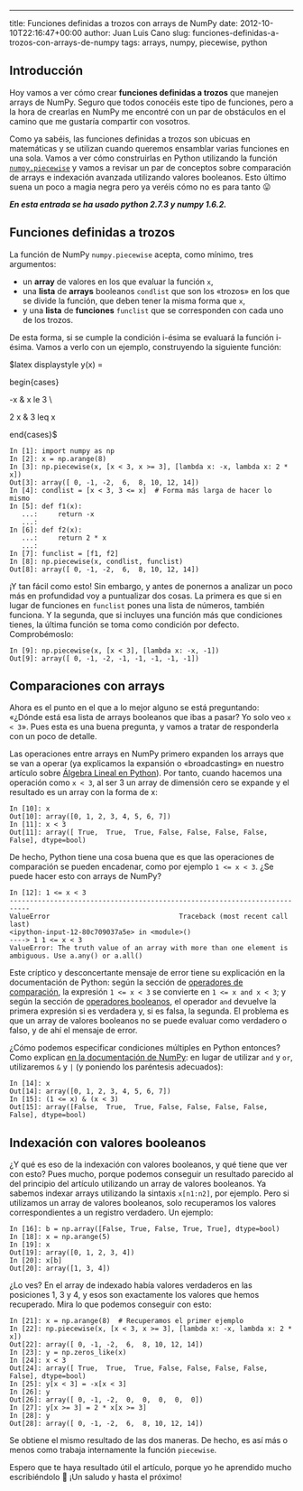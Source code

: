 ---
title: Funciones definidas a trozos con arrays de NumPy
date: 2012-10-10T22:16:47+00:00
author: Juan Luis Cano
slug: funciones-definidas-a-trozos-con-arrays-de-numpy
tags: arrays, numpy, piecewise, python

## Introducción

Hoy vamos a ver cómo crear **funciones definidas a trozos** que manejen arrays de NumPy. Seguro que todos conocéis este tipo de funciones, pero a la hora de crearlas en NumPy me encontré con un par de obstáculos en el camino que me gustaría compartir con vosotros.

Como ya sabéis, las funciones definidas a trozos son ubicuas en matemáticas y se utilizan cuando queremos ensamblar varias funciones en una sola. Vamos a ver cómo construirlas en Python utilizando la función [`numpy.piecewise`](http://docs.scipy.org/doc/numpy/reference/generated/numpy.piecewise.html) y vamos a revisar un par de conceptos sobre comparación de arrays e indexación avanzada utilizando valores booleanos. Esto último suena un poco a magia negra pero ya veréis cómo no es para tanto 😛

_**En esta entrada se ha usado python 2.7.3 y numpy 1.6.2.**_

## Funciones definidas a trozos

La función de NumPy `numpy.piecewise` acepta, como mínimo, tres argumentos:

  * un **array** de valores en los que evaluar la función `x`,
  * una **lista** de **arrays** booleanos `condlist` que son los «trozos» en los que se divide la función, que deben tener la misma forma que `x`,
  * y una **lista** de **funciones** `funclist` que se corresponden con cada uno de los trozos.

<!--more-->

De esta forma, si se cumple la condición i-ésima se evaluará la función i-ésima. Vamos a verlo con un ejemplo, construyendo la siguiente función:

$latex displaystyle y(x) =
  
begin{cases}
  
-x & x le 3 \
  
2 x & 3 leq x
  
end{cases}$

<pre><code class="language-python">In [1]: import numpy as np
In [2]: x = np.arange(8)
In [3]: np.piecewise(x, [x &lt; 3, x &gt;= 3], [lambda x: -x, lambda x: 2 * x])
Out[3]: array([ 0, -1, -2,  6,  8, 10, 12, 14])
In [4]: condlist = [x &lt; 3, 3 &lt;= x]  # Forma más larga de hacer lo mismo
In [5]: def f1(x):
   ...:     return -x
   ...:
In [6]: def f2(x):
   ...:     return 2 * x
   ...:
In [7]: funclist = [f1, f2]
In [8]: np.piecewise(x, condlist, funclist)
Out[8]: array([ 0, -1, -2,  6,  8, 10, 12, 14])</code></pre>

¡Y tan fácil como esto! Sin embargo, y antes de ponernos a analizar un poco más en profundidad voy a puntualizar dos cosas. La primera es que si en lugar de funciones en `funclist` pones una lista de números, también funciona. Y la segunda, que si incluyes una función más que condiciones tienes, la última función se toma como condición por defecto. Comprobémoslo:

<pre><code class="language-python">In [9]: np.piecewise(x, [x &lt; 3], [lambda x: -x, -1])
Out[9]: array([ 0, -1, -2, -1, -1, -1, -1, -1])</code></pre>

## Comparaciones con arrays

Ahora es el punto en el que a lo mejor alguno se está preguntando: «¿Dónde está esa lista de arrays booleanos que ibas a pasar? Yo solo veo `x < 3`». Pues esta es una buena pregunta, y vamos a tratar de responderla con un poco de detalle.

Las operaciones entre arrays en NumPy primero expanden los arrays que se van a operar (ya explicamos la expansión o «broadcasting» en nuestro artículo sobre [Álgebra Lineal en Python](http://pybonacci.org/2012/06/07/algebra-lineal-en-python-con-numpy-i-operaciones-basicas/ "Álgebra Lineal en Python con NumPy (I): Operaciones básicas")). Por tanto, cuando hacemos una operación como `x < 3`, al ser 3 un array de dimensión cero se expande y el resultado es un array con la forma de x:

<pre><code class="language-python">In [10]: x
Out[10]: array([0, 1, 2, 3, 4, 5, 6, 7])
In [11]: x &lt; 3
Out[11]: array([ True,  True,  True, False, False, False, False, False], dtype=bool)</code></pre>

De hecho, Python tiene una cosa buena que es que las operaciones de comparación se pueden encadenar, como por ejemplo `1 <= x < 3`. ¿Se puede hacer esto con arrays de NumPy?

<pre><code class="language-python">In [12]: 1 &lt;= x &lt; 3
---------------------------------------------------------------------------
ValueError                                Traceback (most recent call last)
&lt;ipython-input-12-80c709037a5e&gt; in &lt;module&gt;()
----&gt; 1 1 &lt;= x &lt; 3
ValueError: The truth value of an array with more than one element is ambiguous. Use a.any() or a.all()</code></pre>

Este críptico y desconcertante mensaje de error tiene su explicación en la documentación de Python: según la sección de [operadores de comparación](http://docs.python.org/library/stdtypes.html#comparisons), la expresión `1 <= x < 3` se convierte en `1 <= x and x < 3`; y según la sección de [operadores booleanos](http://docs.python.org/library/stdtypes.html#boolean-operations-and-or-not), el operador `and` devuelve la primera expresión si es verdadera y, si es falsa, la segunda. El problema es que un array de valores booleanos no se puede evaluar como verdadero o falso, y de ahí el mensaje de error.

¿Cómo podemos especificar condiciones múltiples en Python entonces? Como explican [en la documentación de NumPy](http://docs.scipy.org/doc/numpy/reference/ufuncs.html#comparison-functions): en lugar de utilizar `and` y `or`, utilizaremos `&` y `|` (y poniendo los paréntesis adecuados):

<pre><code class="language-python">In [14]: x
Out[14]: array([0, 1, 2, 3, 4, 5, 6, 7])
In [15]: (1 &lt;= x) & (x &lt; 3)
Out[15]: array([False,  True,  True, False, False, False, False, False], dtype=bool)</code></pre>

## Indexación con valores booleanos

¿Y qué es eso de la indexación con valores booleanos, y qué tiene que ver con esto? Pues mucho, porque podemos conseguir un resultado parecido al del principio del artículo utilizando un array de valores booleanos. Ya sabemos indexar arrays utilizando la sintaxis `x[n1:n2]`, por ejemplo. Pero si utilizamos un array de valores booleanos, solo recuperamos los valores correspondientes a un registro verdadero. Un ejemplo:

<pre><code class="language-python">In [16]: b = np.array([False, True, False, True, True], dtype=bool)
In [18]: x = np.arange(5)
In [19]: x
Out[19]: array([0, 1, 2, 3, 4])
In [20]: x[b]
Out[20]: array([1, 3, 4])</code></pre>

¿Lo ves? En el array de indexado había valores verdaderos en las posiciones 1, 3 y 4, y esos son exactamente los valores que hemos recuperado. Mira lo que podemos conseguir con esto:

<pre><code class="language-python">In [21]: x = np.arange(8)  # Recuperamos el primer ejemplo
In [22]: np.piecewise(x, [x &lt; 3, x &gt;= 3], [lambda x: -x, lambda x: 2 * x])
Out[22]: array([ 0, -1, -2,  6,  8, 10, 12, 14])
In [23]: y = np.zeros_like(x)
In [24]: x &lt; 3
Out[24]: array([ True,  True,  True, False, False, False, False, False], dtype=bool)
In [25]: y[x &lt; 3] = -x[x &lt; 3]
In [26]: y
Out[26]: array([ 0, -1, -2,  0,  0,  0,  0,  0])
In [27]: y[x &gt;= 3] = 2 * x[x &gt;= 3]
In [28]: y
Out[28]: array([ 0, -1, -2,  6,  8, 10, 12, 14])</code></pre>

Se obtiene el mismo resultado de las dos maneras. De hecho, es así más o menos como trabaja internamente la función `piecewise`.

Espero que te haya resultado útil el artículo, porque yo he aprendido mucho escribiéndolo 🙂 ¡Un saludo y hasta el próximo!
